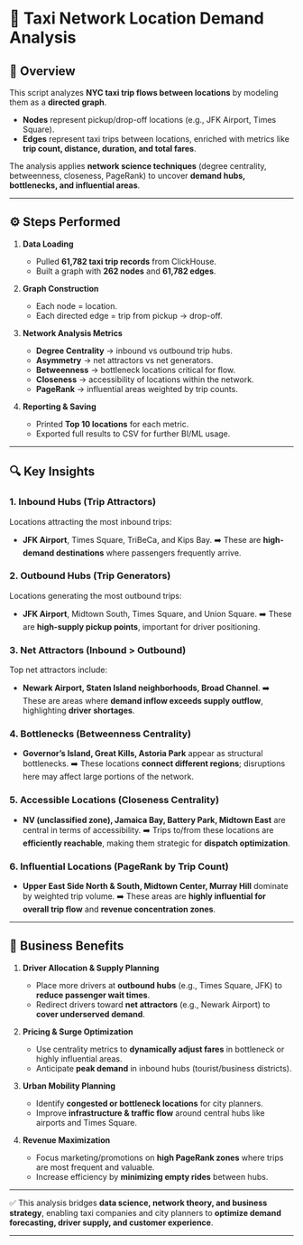 # 🚖 Taxi Network Location Demand Analysis

## 📌 Overview

This script analyzes **NYC taxi trip flows between locations** by modeling them as a **directed graph**.

* **Nodes** represent pickup/drop-off locations (e.g., JFK Airport, Times Square).
* **Edges** represent taxi trips between locations, enriched with metrics like **trip count, distance, duration, and total fares**.

The analysis applies **network science techniques** (degree centrality, betweenness, closeness, PageRank) to uncover **demand hubs, bottlenecks, and influential areas**.

---

## ⚙️ Steps Performed

1. **Data Loading**

   * Pulled **61,782 taxi trip records** from ClickHouse.
   * Built a graph with **262 nodes** and **61,782 edges**.

2. **Graph Construction**

   * Each node = location.
   * Each directed edge = trip from pickup → drop-off.

3. **Network Analysis Metrics**

   * **Degree Centrality** → inbound vs outbound trip hubs.
   * **Asymmetry** → net attractors vs net generators.
   * **Betweenness** → bottleneck locations critical for flow.
   * **Closeness** → accessibility of locations within the network.
   * **PageRank** → influential areas weighted by trip counts.

4. **Reporting & Saving**

   * Printed **Top 10 locations** for each metric.
   * Exported full results to CSV for further BI/ML usage.

---

## 🔍 Key Insights

### 1. **Inbound Hubs (Trip Attractors)**

Locations attracting the most inbound trips:

* **JFK Airport**, Times Square, TriBeCa, and Kips Bay.
  ➡️ These are **high-demand destinations** where passengers frequently arrive.

### 2. **Outbound Hubs (Trip Generators)**

Locations generating the most outbound trips:

* **JFK Airport**, Midtown South, Times Square, and Union Square.
  ➡️ These are **high-supply pickup points**, important for driver positioning.

### 3. **Net Attractors (Inbound > Outbound)**

Top net attractors include:

* **Newark Airport, Staten Island neighborhoods, Broad Channel**.
  ➡️ These are areas where **demand inflow exceeds supply outflow**, highlighting **driver shortages**.

### 4. **Bottlenecks (Betweenness Centrality)**

* **Governor’s Island, Great Kills, Astoria Park** appear as structural bottlenecks.
  ➡️ These locations **connect different regions**; disruptions here may affect large portions of the network.

### 5. **Accessible Locations (Closeness Centrality)**

* **NV (unclassified zone), Jamaica Bay, Battery Park, Midtown East** are central in terms of accessibility.
  ➡️ Trips to/from these locations are **efficiently reachable**, making them strategic for **dispatch optimization**.

### 6. **Influential Locations (PageRank by Trip Count)**

* **Upper East Side North & South, Midtown Center, Murray Hill** dominate by weighted trip volume.
  ➡️ These areas are **highly influential for overall trip flow** and **revenue concentration zones**.

---

## 💼 Business Benefits

1. **Driver Allocation & Supply Planning**

   * Place more drivers at **outbound hubs** (e.g., Times Square, JFK) to **reduce passenger wait times**.
   * Redirect drivers toward **net attractors** (e.g., Newark Airport) to **cover underserved demand**.

2. **Pricing & Surge Optimization**

   * Use centrality metrics to **dynamically adjust fares** in bottleneck or highly influential areas.
   * Anticipate **peak demand** in inbound hubs (tourist/business districts).

3. **Urban Mobility Planning**

   * Identify **congested or bottleneck locations** for city planners.
   * Improve **infrastructure & traffic flow** around central hubs like airports and Times Square.

4. **Revenue Maximization**

   * Focus marketing/promotions on **high PageRank zones** where trips are most frequent and valuable.
   * Increase efficiency by **minimizing empty rides** between hubs.

---

✅ This analysis bridges **data science, network theory, and business strategy**, enabling taxi companies and city planners to **optimize demand forecasting, driver supply, and customer experience**.

---
